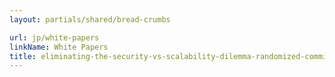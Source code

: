 ```yaml
---
layout: partials/shared/bread-crumbs

url: jp/white-papers
linkName: White Papers
title: eliminating-the-security-vs-scalability-dilemma-randomized-committee-consensus-protocols
---
```

